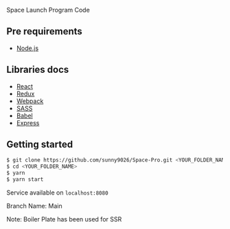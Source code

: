 Space Launch Program Code

## Pre requirements
* [Node.js](https://nodejs.org/)

## Libraries docs
* [React](https://reactjs.org/)
* [Redux](https://redux.js.org/introduction)
* [Webpack](https://webpack.js.org/)
* [SASS](https://sass-lang.com/guide)
* [Babel](https://babeljs.io)
* [Express](http://expressjs.com/)

## Getting started
```bash
$ git clone https://github.com/sunny9026/Space-Pro.git <YOUR_FOLDER_NAME>
$ cd <YOUR_FOLDER_NAME>
$ yarn 
$ yarn start
```

Service available on `localhost:8080`

Branch Name: Main

Note: Boiler Plate has been used for SSR
